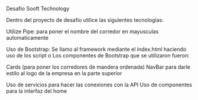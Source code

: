 Desafio Sooft Technology

Dentro del proyecto de desafío utilice las siguientes tecnologías:

Utilize Pipe: para poner el nombre del corredor en mayusculas automaticamente

Uso de Bootstrap:
Se llamo al framework mediante el index.html haciendo uso de los script o Los componentes de Bootstrap que se utilizaron fueron:

Cards (para poner los corredores de mandera ordenada)
NavBar para darle estilo al logo de la empresa en la parte superior

Uso de servicios para hacer las conexiones con la API
Uso de componentes para la interfaz del home
